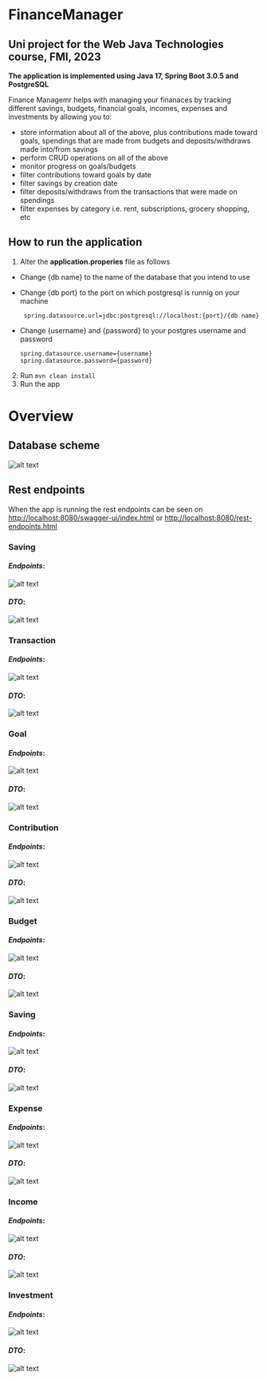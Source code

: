 # FinanceManager
## Uni project for the Web Java Technologies course, FMI, 2023
**The application is implemented using Java 17, Spring Boot 3.0.5 and PostgreSQL**  
 
Finance Managemr helps with managing your finanaces by tracking different savings, budgets, financial goals, incomes, expenses and investments by allowing you to:  
 + store information about all of the above, plus contributions made toward goals, spendings that are made from budgets and deposits/withdraws made into/from savings 
 + perform CRUD operations on all of the above
 + monitor progress on goals/budgets
 + filter contributions toward goals by date
 + filter savings by creation date
 + filter deposits/withdraws from the transactions that were made on spendings
 + filter expenses by category i.e. rent, subscriptions, grocery shopping, etc

## How to run the application
1. Alter the **application.properies** file as follows 
  + Change {db name} to the name of the database that you intend to use
  + Change {db port} to the port on which postgresql is runnig on your machine
        
     ```
      spring.datasource.url=jdbc:postgresql://localhost:{port}/{db name}
     ```
  + Change {username} and {password} to your postgres username and password
    
    ```
    spring.datasource.username={username}    
    spring.datasource.password={password}
    ```
2. Run `mvn clean install`
3. Run the app

# Overview
## Database scheme

![alt text](https://github.com/DanyJo/FinanceManager/blob/docs/db_scheme.png)

## Rest endpoints
When the app is running the rest endpoints can be seen on <http://localhost:8080/swagger-ui/index.html> or <http://localhost:8080/rest-endpoints.html>

### Saving
#### *Endpoints*:

![alt text](https://github.com/DanyJo/FinanceManager/blob/docs/saving-endpoints.png) 

#### *DTO*:   

![alt text](https://github.com/DanyJo/FinanceManager/blob/docs/saving-dto.png)  

### Transaction  
#### *Endpoints*:  

![alt text](https://github.com/DanyJo/FinanceManager/blob/docs/transaction-endpoints.png)  

#### *DTO*:  

![alt text](https://github.com/DanyJo/FinanceManager/blob/docs/transaction-dto.png)  

### Goal
#### *Endpoints*:

![alt text](https://github.com/DanyJo/FinanceManager/blob/docs/goal-endpoints.png)  

#### *DTO*:   

![alt text](https://github.com/DanyJo/FinanceManager/blob/docs/goal-dto.png)  

### Contribution
#### *Endpoints*:  

![alt text](https://github.com/DanyJo/FinanceManager/blob/docs/contribution-endpoints.png)  

#### *DTO*:  
![alt text](https://github.com/DanyJo/FinanceManager/blob/docs/contribution-dto.png)  

### Budget
#### *Endpoints*:

![alt text](https://github.com/DanyJo/FinanceManager/blob/docs/budget-endpoints.png)  

#### *DTO*:   

![alt text](https://github.com/DanyJo/FinanceManager/blob/docs/budget-dto.png)  

### Saving
#### *Endpoints*:  

![alt text](https://github.com/DanyJo/FinanceManager/blob/docs/saving-endpoints.png)  

#### *DTO*:   

![alt text](https://github.com/DanyJo/FinanceManager/blob/docs/saving-dto.png)  

### Expense
#### *Endpoints*:

![alt text](https://github.com/DanyJo/FinanceManager/blob/docs/expense-endpoints.png)  

#### *DTO*:   

![alt text](https://github.com/DanyJo/FinanceManager/blob/docs/expense-dto.png)  

### Income
#### *Endpoints*:

![alt text](https://github.com/DanyJo/FinanceManager/blob/docs/income-endpoints.png)  

#### *DTO*:   

![alt text](https://github.com/DanyJo/FinanceManager/blob/docs/income-dto.png)  

### Investment
#### *Endpoints*:

![alt text](https://github.com/DanyJo/FinanceManager/blob/docs/investment-endpoints.png)  

#### *DTO*:   

![alt text](https://github.com/DanyJo/FinanceManager/blob/docs/investment-dto.png)  

